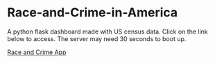 # Race-and-Crime-in-America
A python flask dashboard made with US census data. Click on the link below to access. The server may need 30 seconds to boot up.

<a href='https://race-and-crime-in-america.herokuapp.com/' target="_blank" rel="noopener noreferrer">Race and Crime App</a>
